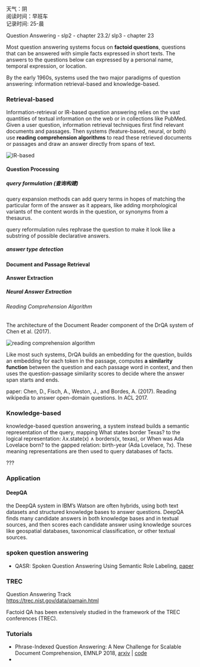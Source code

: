 天气：阴  
阅读时间：早班车<br>记录时间:  25-晨

Question Answering - slp2 - chapter 23.2/ slp3 - chapter 23

Most question answering systems focus on **factoid questions**, questions that can
be answered with simple facts expressed in short texts. The answers to the questions
below can expressed by a personal name, temporal expression, or location.

By the early 1960s, systems used the two major paradigms of question answering: information retrieval-based and knowledge-based.

### Retrieval-based

Information-retrieval or IR-based question answering relies on the vast quantities of textual information on the web or in collections like PubMed. Given a user question, information retrieval techniques first find relevant documents and passages. Then systems (feature-based, neural, or both) use **reading comprehension algorithms** to read these retrieved documents or passages and draw an answer directly from spans of text.

![IR-based](https://github.com/bifeng/daily_book_notes/raw/master/resource/IR-based_factoid_question_answering.png)

#### Question Processing

##### query formulation (查询构建)

query expansion methods can add query terms in hopes of matching the particular form of the answer as it appears, like adding morphological variants of the content words in the question, or synonyms from a thesaurus.

query reformulation rules rephrase the question to make it look like a substring of possible declarative answers.

##### answer type detection

#### Document and Passage Retrieval

#### Answer Extraction

##### Neural Answer Extraction

###### Reading Comprehension Algorithm

The architecture of the Document Reader component of the DrQA system of Chen et al. (2017).

![reading comprehension algorithm](https://github.com/bifeng/daily_book_notes/raw/master/resource/reading_comprehension_algorithm_chen_2017.png)

Like most such systems, DrQA builds an embedding for the question, builds an embedding for each token in the passage, computes **a similarity function** between the question and each passage word in context, and then uses the question-passage similarity scores to decide where the answer span starts and ends.

paper: Chen, D., Fisch, A., Weston, J., and Bordes, A. (2017). Reading wikipedia to answer open-domain questions. In ACL 2017.

### Knowledge-based

knowledge-based question answering, a system instead builds a semantic representation of the query, mapping What states border Texas? to the logical representation: $\lambda$x.state(x) $\wedge$ borders(x, texas), or When was Ada Lovelace born? to the gapped relation: birth-year (Ada Lovelace, ?x). These meaning representations are then used to query databases of facts.

???



### Application

#### DeepQA

the DeepQA system in IBM’s Watson are
often hybrids, using both text datasets and structured knowledge bases to answer
questions. DeepQA finds many candidate answers in both knowledge bases and in
textual sources, and then scores each candidate answer using knowledge sources like
geospatial databases, taxonomical classification, or other textual sources.



### spoken question answering

- QASR: Spoken Question Answering Using Semantic Role Labeling, [paper](http://www.cs.columbia.edu/~sstoyanchev/papers/Stenchikova_Tur_QASR_ASRU05-demo.pdf)



### TREC

Question Answering Track<br>https://trec.nist.gov/data/qamain.html

Factoid QA has been extensively studied in the framework of the TREC conferences
(TREC).



### Tutorials

+  Phrase-Indexed Question Answering: A New Challenge for Scalable Document Comprehension, EMNLP 2018, [arxiv](https://arxiv.org/abs/1804.07726) | [code](https://github.com/uwnlp/piqa)
+ 



